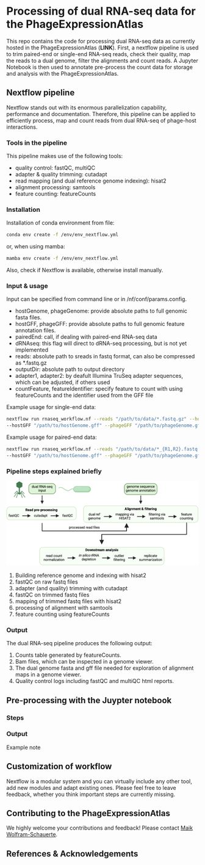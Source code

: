 # Processing of dual RNA-seq data for the PhageExpressionAtlas

This repo contains the code for processing dual RNA-seq data as currently hosted in the PhageExpressionAtlas (**LINK**). First, a nextflow pipeline is used to trim paired-end or single-end RNA-seq reads, check their quality, map the reads to a dual genome, filter the alignments and count reads. A Jupyter Notebook is then used to annotate pre-process the count data for storage and analysis with the PhageExpressionAtlas.


## Nextflow pipeline

Nextflow stands out with its enormous parallelization capability, performance and documentation. Therefore, this pipeline can be applied to efficiently process, map and count reads from dual RNA-seq of phage-host interactions.


### Tools in the pipeline

This pipeline makes use of the following tools:

- quality control: fastQC, multiQC
- adapter & quality trimming: cutadapt
- read mapping (and dual reference genome indexing): hisat2
- alignment processing: samtools
- feature counting: featureCounts


### Installation

Installation of conda environment from file:

```bash
conda env create -f /env/env_nextflow.yml
```

or, when using mamba:

```bash
mamba env create -f /env/env_nextflow.yml
```

Also, check if Nextflow is available, otherwise install manually.


### Input & usage

Input can be specified from command line or in /nf/conf/params.config.

- hostGenome, phageGenome: provide absolute paths to full genomic fasta files.
- hostGFF, phageGFF: provide absolute paths to full genomic feature annotation files.
- pairedEnd: call, if dealing with paired-end RNA-seq data
- dRNAseq: this flag will direct to dRNA-seq processing, but is not yet implemented
- reads: absolute path to sreads in fastq format, can also be compressed as *.fastq.gz
- outputDir: absolute path to output directory
- adapter1, adapter2: by deafult Illumina TruSeq adapter sequences, which can be adjusted, if others used
- countFeature, featureIdentifier: specify feature to count with using featureCounts and the identifier used from the GFF file

Example usage for single-end data:

```bash
nextflow run rnaseq_workflow.nf --reads "/path/to/data/*.fastq.gz" --hostGenome "/path/to/hostGenome.fasta" --phageGenome "/path/to/phageGenome.fasta" \
--hostGFF "/path/to/hostGenome.gff" --phageGFF "/path/to/phageGenome.gff" --outputDir "/path/to/outputDir" --countFeature "gene" --featureIdentifier "ID"
```

Example usage for paired-end data:

```bash
nextflow run rnaseq_workflow.nf --reads "/path/to/data/*_{R1,R2}.fastq.gz" --hostGenome "/path/to/hostGenome.fasta" --phageGenome "/path/to/phageGenome.fasta" \
--hostGFF "/path/to/hostGenome.gff" --phageGFF "/path/to/phageGenome.gff" --outputDir "/path/to/outputDir" --countFeature "gene" --featureIdentifier "ID"
```


### Pipeline steps explained briefly

![Overview of the workflow:](/images/Dual_RNA-seq_processing.png)



1. Building reference genome and indexing with hisat2
2. fastQC on raw fastq files
3. adapter (and quality) trimming with cutadapt
4. fastQC on trimmed fastq files
5. mapping of trimmed fastq files with hisat2
6. processing of alignment with samtools
7. feature counting using featureCounts


### Output

The dual RNA-seq pipeline produces the following output:

1. Counts table generated by featureCounts.
2. Bam files, which can be inspected in a genome viewer.
3. The dual genome fasta and gff file needed for exploration of alignment maps in a genome viewer.
4. Quality control logs including fastQC and multiQC html reports.


## Pre-processing with the Juypter notebook


### Steps


### Output

Example note

## Customization of workflow

Nextflow is a modular system and you can virtually include any other tool, add new modules and adapt existing ones. Please feel free to leave feedback, whether you think important steps are currently missing.

## Contributing to the PhageExpressionAtlas

We highly welcome your contributions and feedback! Please contact [Maik Wolfram-Schauerte](maik.wolfram-schauerte@uni-tuebingen.de).

## References & Acknowledgements

